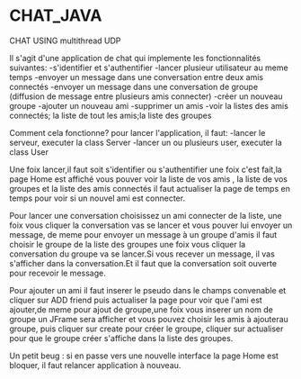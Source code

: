 # CHAT_JAVA
CHAT USING multithread UDP



Il s'agit d'une application de chat qui implemente les fonctionnalités suivantes:
-s'identifier et s'authentifier 
-lancer plusieur utilisateur au meme temps
-envoyer un message dans une conversation entre deux amis connectés
-envoyer un message dans une conversation de groupe (diffusion de message entre plusieurs amis connecter)
-créer un nouveau groupe
-ajouter un nouveau ami
-supprimer un amis
-voir la listes des amis connectés; la liste de tout les amis;la liste des groupes


Comment cela fonctionne?
pour lancer l'application, il faut:
-lancer le serveur, executer la class Server
-lancer un ou plusieurs user, executer la class User

Une foix lancer,il faut soit s'identifier ou s'authentifier une foix c'est fait,la page Home est affiché vous pouver voir la liste de vos amis , la liste de vos groupes et la liste des amis connectés il faut actualiser la page de temps en temps pour voir si un nouvel ami est connecter.

Pour lancer une conversation choisissez un ami connecter de la liste, une foix vous cliquer la conversation vas se lancer et vous pouver lui envoyer un message, de meme pour envoyer un message à un groupe d'amis il faut choisir le groupe de la liste des groupes une foix vous cliquer la conversation du groupe va se lancer.Si vous recever un message, il vas s'afficher dans la conversation.Et il faut que la conversation soit ouverte pour recevoir le message.

Pour ajouter un ami il faut inserer le pseudo dans le champs convenable et cliquer sur ADD friend puis actualiser la page pour voir que l'ami est ajouter,de meme pour ajout de groupe,une foix vous inserer un nom de groupe un JFrame sera afficher et vous pouvez choisir les amis à ajouterau groupe, puis cliquer sur create pour créer le groupe, cliquer sur actualiser pour que le groupe créer s'affiche dans la liste des groupes.



Un petit beug : si en passe vers une nouvelle interface la page Home est bloquer, il faut relancer application à nouveau.

